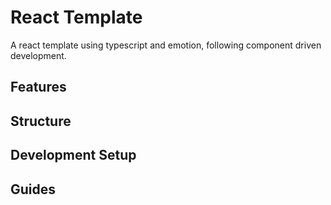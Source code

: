 # React Template
A react template using typescript and emotion, following component driven development.

## Features

## Structure

## Development Setup

## Guides